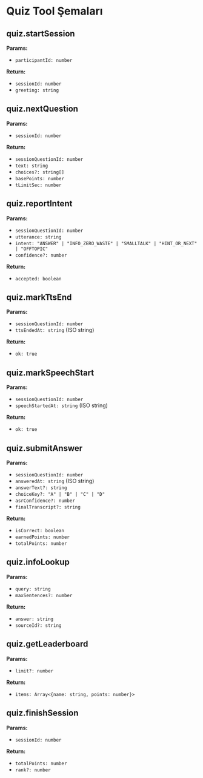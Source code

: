 # Quiz Tool Şemaları

## quiz.startSession
**Params:**
- `participantId: number`

**Return:**
- `sessionId: number`
- `greeting: string`

## quiz.nextQuestion  
**Params:**
- `sessionId: number`

**Return:**
- `sessionQuestionId: number`
- `text: string`
- `choices?: string[]`
- `basePoints: number`
- `tLimitSec: number`

## quiz.reportIntent
**Params:**
- `sessionQuestionId: number`
- `utterance: string`
- `intent: "ANSWER" | "INFO_ZERO_WASTE" | "SMALLTALK" | "HINT_OR_NEXT" | "OFFTOPIC"`
- `confidence?: number`

**Return:**
- `accepted: boolean`

## quiz.markTtsEnd
**Params:**
- `sessionQuestionId: number`
- `ttsEndedAt: string` (ISO string)

**Return:**
- `ok: true`

## quiz.markSpeechStart
**Params:**
- `sessionQuestionId: number`
- `speechStartedAt: string` (ISO string)

**Return:**
- `ok: true`

## quiz.submitAnswer
**Params:**
- `sessionQuestionId: number`
- `answeredAt: string` (ISO string)
- `answerText?: string`
- `choiceKey?: "A" | "B" | "C" | "D"`
- `asrConfidence?: number`
- `finalTranscript?: string`

**Return:**
- `isCorrect: boolean`
- `earnedPoints: number`
- `totalPoints: number`

## quiz.infoLookup
**Params:**
- `query: string`
- `maxSentences?: number`

**Return:**
- `answer: string`
- `sourceId?: string`

## quiz.getLeaderboard
**Params:**
- `limit?: number`

**Return:**
- `items: Array<{name: string, points: number}>`

## quiz.finishSession
**Params:**
- `sessionId: number`

**Return:**
- `totalPoints: number`
- `rank?: number`
